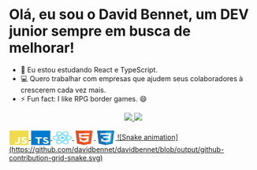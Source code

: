 <h1>Olá, eu sou o David Bennet, um DEV junior sempre em busca de melhorar!</h1>

- 🌱 Eu estou estudando React e TypeScript.
- 💻 Quero trabalhar com empresas que ajudem seus colaboradores à crescerem cada vez mais.
- ⚡ Fun fact: I like RPG border games. 😄

<div align="center">
  <a href="https://github.com/davidbennet">
  <img height="150em" src="https://github-readme-stats.vercel.app/api?username=davidbennet&show_icons=true&theme=dark&include_all_commits=true&count_private=true"/>
  <img height="150em" src="https://github-readme-stats.vercel.app/api/top-langs/?username=davidbennet&layout=compact&langs_count=7&theme=dark"/>
</div>

<div style="display: inline_block"><br>
  <img align="center" alt="Rafa-Js" height="30" width="40" src="https://raw.githubusercontent.com/devicons/devicon/master/icons/javascript/javascript-plain.svg">
  <img align="center" alt="Rafa-Ts" height="30" width="40" src="https://raw.githubusercontent.com/devicons/devicon/master/icons/typescript/typescript-plain.svg">
  <img align="center" alt="Rafa-React" height="30" width="40" src="https://raw.githubusercontent.com/devicons/devicon/master/icons/react/react-original.svg">
  <img align="center" alt="Rafa-HTML" height="30" width="40" src="https://raw.githubusercontent.com/devicons/devicon/master/icons/html5/html5-original.svg">
  <img align="center" alt="Rafa-CSS" height="30" width="40" src="https://raw.githubusercontent.com/devicons/devicon/master/icons/css3/css3-original.svg">
  ![Snake animation](https://github.com/davidbennet/davidbennet/blob/output/github-contribution-grid-snake.svg)
</div>
  
